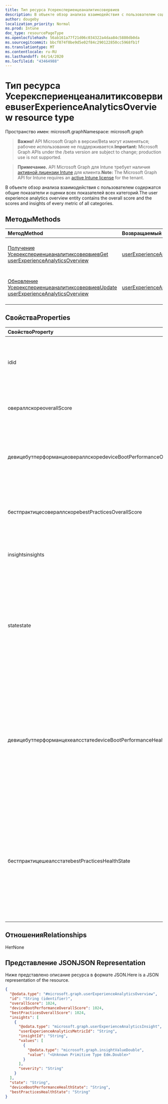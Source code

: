 ```yaml
---
title: Тип ресурса Усерекспериенцеаналитиксовервиев
description: В объекте обзор анализа взаимодействия с пользователем содержатся общие показатели и оценки всех показателей всех категорий.
author: dougeby
localization_priority: Normal
ms.prod: Intune
doc_type: resourcePageType
ms.openlocfilehash: 56ab161a77f21d06c034322a4daa84c5880db0da
ms.sourcegitcommit: bbcf074f0be9d5e02f84c290122850cc5968fb1f
ms.translationtype: MT
ms.contentlocale: ru-RU
ms.lasthandoff: 04/14/2020
ms.locfileid: "43464988"
---
```

# <a name="userexperienceanalyticsoverview-resource-type"></a><span data-ttu-id="9ddd9-103">Тип ресурса Усерекспериенцеаналитиксовервиев</span><span class="sxs-lookup"><span data-stu-id="9ddd9-103">userExperienceAnalyticsOverview resource type</span></span>

<span data-ttu-id="9ddd9-104">Пространство имен: microsoft.graph</span><span class="sxs-lookup"><span data-stu-id="9ddd9-104">Namespace: microsoft.graph</span></span>

> <span data-ttu-id="9ddd9-105">**Важно!** API Microsoft Graph в версии/Beta могут изменяться; рабочее использование не поддерживается.</span><span class="sxs-lookup"><span data-stu-id="9ddd9-105">**Important:** Microsoft Graph APIs under the /beta version are subject to change; production use is not supported.</span></span>

> <span data-ttu-id="9ddd9-106">**Примечание.** API Microsoft Graph для Intune требует наличия [активной лицензии Intune](https://go.microsoft.com/fwlink/?linkid=839381) для клиента.</span><span class="sxs-lookup"><span data-stu-id="9ddd9-106">**Note:** The Microsoft Graph API for Intune requires an [active Intune license](https://go.microsoft.com/fwlink/?linkid=839381) for the tenant.</span></span>

<span data-ttu-id="9ddd9-107">В объекте обзор анализа взаимодействия с пользователем содержатся общие показатели и оценки всех показателей всех категорий.</span><span class="sxs-lookup"><span data-stu-id="9ddd9-107">The user experience analytics overview entity contains the overall score and the scores and insights of every metric of all categories.</span></span>

## <a name="methods"></a><span data-ttu-id="9ddd9-108">Методы</span><span class="sxs-lookup"><span data-stu-id="9ddd9-108">Methods</span></span>
|<span data-ttu-id="9ddd9-109">Метод</span><span class="sxs-lookup"><span data-stu-id="9ddd9-109">Method</span></span>|<span data-ttu-id="9ddd9-110">Возвращаемый тип</span><span class="sxs-lookup"><span data-stu-id="9ddd9-110">Return Type</span></span>|<span data-ttu-id="9ddd9-111">Описание</span><span class="sxs-lookup"><span data-stu-id="9ddd9-111">Description</span></span>|
|:---|:---|:---|
|[<span data-ttu-id="9ddd9-112">Получение Усерекспериенцеаналитиксовервиев</span><span class="sxs-lookup"><span data-stu-id="9ddd9-112">Get userExperienceAnalyticsOverview</span></span>](../api/intune-devices-userexperienceanalyticsoverview-get.md)|[<span data-ttu-id="9ddd9-113">userExperienceAnalyticsOverview</span><span class="sxs-lookup"><span data-stu-id="9ddd9-113">userExperienceAnalyticsOverview</span></span>](../resources/intune-devices-userexperienceanalyticsoverview.md)|<span data-ttu-id="9ddd9-114">Чтение свойств и связей объекта [усерекспериенцеаналитиксовервиев](../resources/intune-devices-userexperienceanalyticsoverview.md) .</span><span class="sxs-lookup"><span data-stu-id="9ddd9-114">Read properties and relationships of the [userExperienceAnalyticsOverview](../resources/intune-devices-userexperienceanalyticsoverview.md) object.</span></span>|
|[<span data-ttu-id="9ddd9-115">Обновление Усерекспериенцеаналитиксовервиев</span><span class="sxs-lookup"><span data-stu-id="9ddd9-115">Update userExperienceAnalyticsOverview</span></span>](../api/intune-devices-userexperienceanalyticsoverview-update.md)|[<span data-ttu-id="9ddd9-116">userExperienceAnalyticsOverview</span><span class="sxs-lookup"><span data-stu-id="9ddd9-116">userExperienceAnalyticsOverview</span></span>](../resources/intune-devices-userexperienceanalyticsoverview.md)|<span data-ttu-id="9ddd9-117">Обновление свойств объекта [усерекспериенцеаналитиксовервиев](../resources/intune-devices-userexperienceanalyticsoverview.md) .</span><span class="sxs-lookup"><span data-stu-id="9ddd9-117">Update the properties of a [userExperienceAnalyticsOverview](../resources/intune-devices-userexperienceanalyticsoverview.md) object.</span></span>|

## <a name="properties"></a><span data-ttu-id="9ddd9-118">Свойства</span><span class="sxs-lookup"><span data-stu-id="9ddd9-118">Properties</span></span>
|<span data-ttu-id="9ddd9-119">Свойство</span><span class="sxs-lookup"><span data-stu-id="9ddd9-119">Property</span></span>|<span data-ttu-id="9ddd9-120">Тип</span><span class="sxs-lookup"><span data-stu-id="9ddd9-120">Type</span></span>|<span data-ttu-id="9ddd9-121">Описание</span><span class="sxs-lookup"><span data-stu-id="9ddd9-121">Description</span></span>|
|:---|:---|:---|
|<span data-ttu-id="9ddd9-122">id</span><span class="sxs-lookup"><span data-stu-id="9ddd9-122">id</span></span>|<span data-ttu-id="9ddd9-123">String</span><span class="sxs-lookup"><span data-stu-id="9ddd9-123">String</span></span>|<span data-ttu-id="9ddd9-124">Уникальный идентификатор для обзора аналитики взаимодействия с пользователем.</span><span class="sxs-lookup"><span data-stu-id="9ddd9-124">The unique identifier of the user experience analytics overview.</span></span>|
|<span data-ttu-id="9ddd9-125">овераллскоре</span><span class="sxs-lookup"><span data-stu-id="9ddd9-125">overallScore</span></span>|<span data-ttu-id="9ddd9-126">Int32</span><span class="sxs-lookup"><span data-stu-id="9ddd9-126">Int32</span></span>|<span data-ttu-id="9ddd9-127">Общий показатель аналитики взаимодействия с пользователем.</span><span class="sxs-lookup"><span data-stu-id="9ddd9-127">The user experience analytics overall score.</span></span>|
|<span data-ttu-id="9ddd9-128">девицебутперформанцеовераллскоре</span><span class="sxs-lookup"><span data-stu-id="9ddd9-128">deviceBootPerformanceOverallScore</span></span>|<span data-ttu-id="9ddd9-129">Int32</span><span class="sxs-lookup"><span data-stu-id="9ddd9-129">Int32</span></span>|<span data-ttu-id="9ddd9-130">Общая оценка производительности при загрузке устройства Analytics.</span><span class="sxs-lookup"><span data-stu-id="9ddd9-130">The user experience analytics device boot performance overall score.</span></span>|
|<span data-ttu-id="9ddd9-131">бестпрактицесовераллскоре</span><span class="sxs-lookup"><span data-stu-id="9ddd9-131">bestPracticesOverallScore</span></span>|<span data-ttu-id="9ddd9-132">Int32</span><span class="sxs-lookup"><span data-stu-id="9ddd9-132">Int32</span></span>|<span data-ttu-id="9ddd9-133">Общая оценка рекомендаций по анализу пользовательских интерфейсов.</span><span class="sxs-lookup"><span data-stu-id="9ddd9-133">The user experience analytics best practices overall score.</span></span>|
|<span data-ttu-id="9ddd9-134">insights</span><span class="sxs-lookup"><span data-stu-id="9ddd9-134">insights</span></span>|<span data-ttu-id="9ddd9-135">Коллекция [усерекспериенцеаналитиксинсигхт](../resources/intune-devices-userexperienceanalyticsinsight.md)</span><span class="sxs-lookup"><span data-stu-id="9ddd9-135">[userExperienceAnalyticsInsight](../resources/intune-devices-userexperienceanalyticsinsight.md) collection</span></span>|<span data-ttu-id="9ddd9-136">Аналитика взаимодействия с пользователем.</span><span class="sxs-lookup"><span data-stu-id="9ddd9-136">The user experience analytics insights.</span></span>|
|<span data-ttu-id="9ddd9-137">state</span><span class="sxs-lookup"><span data-stu-id="9ddd9-137">state</span></span>|[<span data-ttu-id="9ddd9-138">userExperienceAnalyticsHealthState</span><span class="sxs-lookup"><span data-stu-id="9ddd9-138">userExperienceAnalyticsHealthState</span></span>](../resources/intune-devices-userexperienceanalyticshealthstate.md)|<span data-ttu-id="9ddd9-139">Текущее состояние работоспособности в обзоре аналитики взаимодействия с пользователем.</span><span class="sxs-lookup"><span data-stu-id="9ddd9-139">The current health state of the user experience analytics overview.</span></span> <span data-ttu-id="9ddd9-140">Возможные значения: `unknown`, `insufficientData`, `needsAttention`, `meetingGoals`.</span><span class="sxs-lookup"><span data-stu-id="9ddd9-140">Possible values are: `unknown`, `insufficientData`, `needsAttention`, `meetingGoals`.</span></span>|
|<span data-ttu-id="9ddd9-141">девицебутперформанцехеалсстате</span><span class="sxs-lookup"><span data-stu-id="9ddd9-141">deviceBootPerformanceHealthState</span></span>|[<span data-ttu-id="9ddd9-142">userExperienceAnalyticsHealthState</span><span class="sxs-lookup"><span data-stu-id="9ddd9-142">userExperienceAnalyticsHealthState</span></span>](../resources/intune-devices-userexperienceanalyticshealthstate.md)|<span data-ttu-id="9ddd9-143">Текущее состояние работоспособности категории аналитики взаимодействия с пользователем "Бутперформанце".</span><span class="sxs-lookup"><span data-stu-id="9ddd9-143">The current health state of the user experience analytics 'BootPerformance' category.</span></span> <span data-ttu-id="9ddd9-144">Возможные значения: `unknown`, `insufficientData`, `needsAttention`, `meetingGoals`.</span><span class="sxs-lookup"><span data-stu-id="9ddd9-144">Possible values are: `unknown`, `insufficientData`, `needsAttention`, `meetingGoals`.</span></span>|
|<span data-ttu-id="9ddd9-145">бестпрактицешеалсстате</span><span class="sxs-lookup"><span data-stu-id="9ddd9-145">bestPracticesHealthState</span></span>|[<span data-ttu-id="9ddd9-146">userExperienceAnalyticsHealthState</span><span class="sxs-lookup"><span data-stu-id="9ddd9-146">userExperienceAnalyticsHealthState</span></span>](../resources/intune-devices-userexperienceanalyticshealthstate.md)|<span data-ttu-id="9ddd9-147">Текущее состояние работоспособности категории аналитики взаимодействия с пользователем "Бестпрактицес".</span><span class="sxs-lookup"><span data-stu-id="9ddd9-147">The current health state of the user experience analytics 'BestPractices' category.</span></span> <span data-ttu-id="9ddd9-148">Возможные значения: `unknown`, `insufficientData`, `needsAttention`, `meetingGoals`.</span><span class="sxs-lookup"><span data-stu-id="9ddd9-148">Possible values are: `unknown`, `insufficientData`, `needsAttention`, `meetingGoals`.</span></span>|

## <a name="relationships"></a><span data-ttu-id="9ddd9-149">Отношения</span><span class="sxs-lookup"><span data-stu-id="9ddd9-149">Relationships</span></span>
<span data-ttu-id="9ddd9-150">Нет</span><span class="sxs-lookup"><span data-stu-id="9ddd9-150">None</span></span>

## <a name="json-representation"></a><span data-ttu-id="9ddd9-151">Представление JSON</span><span class="sxs-lookup"><span data-stu-id="9ddd9-151">JSON Representation</span></span>
<span data-ttu-id="9ddd9-152">Ниже представлено описание ресурса в формате JSON.</span><span class="sxs-lookup"><span data-stu-id="9ddd9-152">Here is a JSON representation of the resource.</span></span>
<!-- {
  "blockType": "resource",
  "keyProperty": "id",
  "@odata.type": "microsoft.graph.userExperienceAnalyticsOverview"
}
-->
``` json
{
  "@odata.type": "#microsoft.graph.userExperienceAnalyticsOverview",
  "id": "String (identifier)",
  "overallScore": 1024,
  "deviceBootPerformanceOverallScore": 1024,
  "bestPracticesOverallScore": 1024,
  "insights": [
    {
      "@odata.type": "microsoft.graph.userExperienceAnalyticsInsight",
      "userExperienceAnalyticsMetricId": "String",
      "insightId": "String",
      "values": [
        {
          "@odata.type": "microsoft.graph.insightValueDouble",
          "value": "<Unknown Primitive Type Edm.Double>"
        }
      ],
      "severity": "String"
    }
  ],
  "state": "String",
  "deviceBootPerformanceHealthState": "String",
  "bestPracticesHealthState": "String"
}
```



